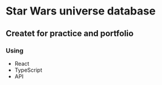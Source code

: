 # Star Wars universe database
## Createt for practice and portfolio

### Using
- React
- TypeScript
- API